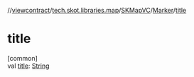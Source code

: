//[viewcontract](../../../../index.md)/[tech.skot.libraries.map](../../index.md)/[SKMapVC](../index.md)/[Marker](index.md)/[title](title.md)

# title

[common]\
val [title](title.md): [String](https://kotlinlang.org/api/latest/jvm/stdlib/kotlin/-string/index.html)
